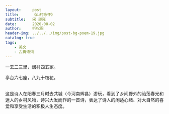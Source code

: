 ```yaml
---
layout:     post
title:      《山村咏怀》
subtitle:   宋 邵雍
date:       2020-08-02
author:     听松阁
header-img: ../../../img/post-bg-poem-19.jpg
catalog: true
tags:
    - 美文
    - 古典诗词
---
```


一去二三里，烟村四五家。<br>

亭台六七座，八九十枝花。<br>
<br>


这是诗人在阳春三月时去共城（今河南辉县）游玩，看到了乡间野外的骀荡春光和迷人的乡村风物，诗兴大发而作的一首诗，表达了诗人的闲适心绪、对大自然的喜爱和享受生活的积极人生态度。
